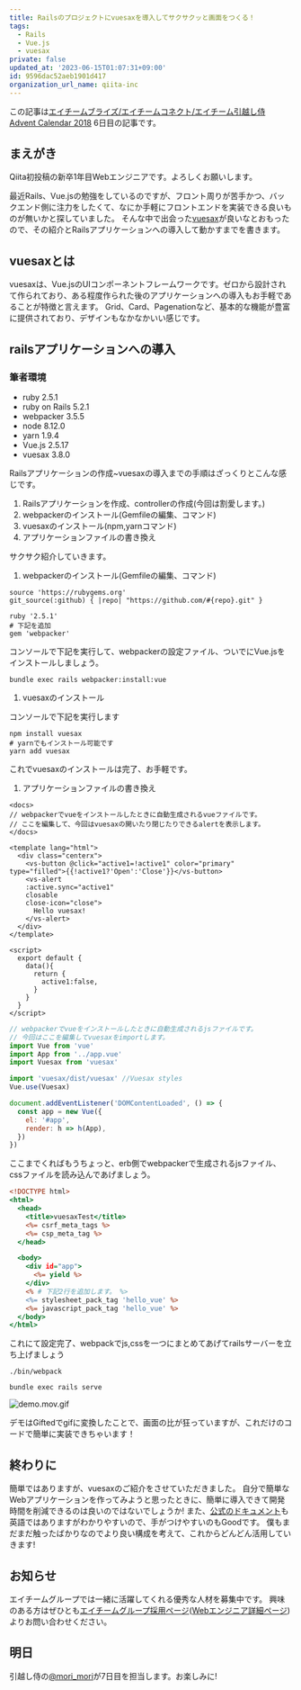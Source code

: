 ```yaml
---
title: Railsのプロジェクトにvuesaxを導入してサクサクッと画面をつくる！
tags:
  - Rails
  - Vue.js
  - vuesax
private: false
updated_at: '2023-06-15T01:07:31+09:00'
id: 9596dac52aeb1901d417
organization_url_name: qiita-inc
---
```

この記事は[エイチームブライズ/エイチームコネクト/エイチーム引越し侍 Advent Calendar 2018](https://qiita.com/advent-calendar/2018/hikkoshi) 6日目の記事です。

## まえがき

Qiita初投稿の新卒1年目Webエンジニアです。よろしくお願いします。

最近Rails、Vue.jsの勉強をしているのですが、フロント周りが苦手かつ、バックエンド側に注力をしたくて、なにか手軽にフロントエンドを実装できる良いものが無いかと探していました。
そんな中で出会った[vuesax](https://lusaxweb.github.io/vuesax/)が良いなとおもったので、その紹介とRailsアプリケーションへの導入して動かすまでを書きます。

## vuesaxとは

vuesaxは、Vue.jsのUIコンポーネントフレームワークです。ゼロから設計されて作られており、ある程度作られた後のアプリケーションへの導入もお手軽であることが特徴と言えます。
Grid、Card、Pagenationなど、基本的な機能が豊富に提供されており、デザインもなかなかいい感じです。

## railsアプリケーションへの導入

### 筆者環境

* ruby 2.5.1
* ruby on Rails 5.2.1
* webpacker 3.5.5
* node 8.12.0
* yarn 1.9.4
* Vue.js 2.5.17
* vuesax 3.8.0

Railsアプリケーションの作成~vuesaxの導入までの手順はざっくりとこんな感じです。

1. Railsアプリケーションを作成、controllerの作成(今回は割愛します。)
2. webpackerのインストール(Gemfileの編集、コマンド)
3. vuesaxのインストール(npm,yarnコマンド)
4. アプリケーションファイルの書き換え

サクサク紹介していきます。

1. webpackerのインストール(Gemfileの編集、コマンド)

```tex:Gemfile
source 'https://rubygems.org'
git_source(:github) { |repo| "https://github.com/#{repo}.git" }

ruby '2.5.1'
# 下記を追加
gem 'webpacker'
```

コンソールで下記を実行して、webpackerの設定ファイル、ついでにVue.jsをインストールしましょう。

```
bundle exec rails webpacker:install:vue
```

1. vuesaxのインストール

コンソールで下記を実行します

```
npm install vuesax
# yarnでもインストール可能です
yarn add vuesax
```

これでvuesaxのインストールは完了、お手軽です。

1. アプリケーションファイルの書き換え

```vue:app/javascript/app.vue
<docs>
// webpackerでvueをインストールしたときに自動生成されるvueファイルです。
// ここを編集して、今回はvuesaxの開いたり閉じたりできるalertを表示します。
</docs>

<template lang="html">
  <div class="centerx">
    <vs-button @click="active1=!active1" color="primary" type="filled">{{!active1?'Open':'Close'}}</vs-button>
    <vs-alert
    :active.sync="active1"
    closable
    close-icon="close">
      Hello vuesax!
    </vs-alert>
  </div>
</template>

<script>
  export default {
    data(){
      return {
        active1:false,
      }
    }
  }
</script>
```

```javascript:app/javascript/hello_vue.js
// webpackerでvueをインストールしたときに自動生成されるjsファイルです。
// 今回はここを編集してvuesaxをimportします。
import Vue from 'vue'
import App from '../app.vue'
import Vuesax from 'vuesax'

import 'vuesax/dist/vuesax' //Vuesax styles
Vue.use(Vuesax)

document.addEventListener('DOMContentLoaded', () => {
  const app = new Vue({
    el: '#app',
    render: h => h(App),
  })
})
```

ここまでくればもうちょっと、erb側でwebpackerで生成されるjsファイル、cssファイルを読み込んであげましょう。

```erb:app/views/layouts/application.html.erb
<!DOCTYPE html>
<html>
  <head>
    <title>vuesaxTest</title>
    <%= csrf_meta_tags %>
    <%= csp_meta_tag %>
  </head>

  <body>
    <div id="app">
      <%= yield %>
    </div>
    <% # 下記2行を追加します。 %>
    <%= stylesheet_pack_tag 'hello_vue' %>
    <%= javascript_pack_tag 'hello_vue' %>
  </body>
</html>
```

これにて設定完了、webpackでjs,cssを一つにまとめてあげてrailsサーバーを立ち上げましょう

```
./bin/webpack

bundle exec rails serve
```

![demo.mov.gif](https://qiita-image-store.s3.amazonaws.com/0/166596/9ea7bb79-cc36-b06f-1228-212c523137c8.gif)

デモはGiftedでgifに変換したことで、画面の比が狂っていますが、これだけのコードで簡単に実装できちゃいます！

## 終わりに

簡単ではありますが、vuesaxのご紹介をさせていただきました。
自分で簡単なWebアプリケーションを作ってみようと思ったときに、簡単に導入できて開発時間を削減できるのは良いのではないでしょうか!
また、[公式のドキュメント](https://lusaxweb.github.io/vuesax/development/)も英語ではありますがわかりやすいので、手がつけやすいのもGoodです。
僕もまだまだ触ったばかりなのでより良い構成を考えて、これからどんどん活用していきます!

## お知らせ

エイチームグループでは一緒に活躍してくれる優秀な人材を募集中です。
興味のある方はぜひとも[エイチームグループ採用ページ](https://www.a-tm.co.jp/recruit/)([Webエンジニア詳細ページ](https://www.a-tm.co.jp/recruit/requirements/career/lifestylesupport-webengineer/))よりお問い合わせください。

## 明日

引越し侍の[@mori_mori](https://qiita.com/mori_mori)が7日目を担当します。お楽しみに!
